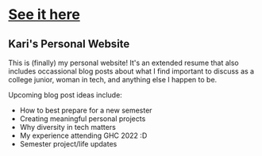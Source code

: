 # [See it here](https://karolinagroszewska.github.io/)

## Kari's Personal Website 

This is (finally) my personal website! It's an extended resume that also includes occassional blog posts about what I find important to discuss as a college junior, woman in tech, and anything else I happen to be.

Upcoming blog post ideas include:
- How to best prepare for a new semester
- Creating meaningful personal projects
- Why diversity in tech matters
- My experience attending GHC 2022 :D
- Semester project/life updates

